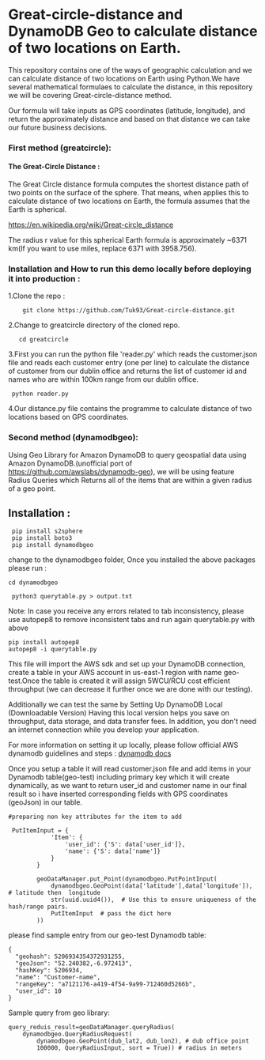 #  Great-circle-distance and DynamoDB Geo to calculate distance of two locations on Earth.

This repository contains one of the ways of geographic calculation and we can calculate distance of two locations on Earth using Python.We have several mathematical formulaes to calculate the distance, in this repository we will be covering Great-circle-distance method.

Our formula will take inputs as GPS coordinates (latitude, longitude), and return the approximately distance and based on that distance we can take our future business decisions.

### First method (greatcircle):

#### The Great-Circle Distance :

The Great Circle distance formula computes the shortest distance path of two points on the surface of the sphere. That means, when applies this to calculate distance of two locations on Earth, the formula assumes that the Earth is spherical.

https://en.wikipedia.org/wiki/Great-circle_distance

The radius r value for this spherical Earth formula is approximately ~6371 km(If you want to use miles, replace 6371 with 3958.756).

### Installation and How to run this demo locally before deploying it into production :

1.Clone the repo :
```
    git clone https://github.com/Tuk93/Great-circle-distance.git
```
2.Change to greatcircle directory of the cloned repo.

```
   cd greatcircle
```

3.First you can run the python file 'reader.py' which reads the customer.json file and reads each customer entry (one per line) to calculate the distance of customer from our dublin office and returns the list of customer id and names who are within 100km range from our dublin office.
```
 python reader.py
```
4.Our distance.py file contains the programme to calculate distance of two locations based on GPS coordinates.


### Second method (dynamodbgeo):

Using Geo Library for Amazon DynamoDB to query geospatial data using Amazon DynamoDB.(unofficial port of https://github.com/awslabs/dynamodb-geo), we will be using feature Radius Queries which Returns all of the items that are within a given radius of a geo point.

## Installation :
```
 pip install s2sphere
 pip install boto3
 pip install dynamodbgeo
```
change to the dynamodbgeo folder, Once you installed the above packages please run :

```
cd dynamodbgeo
```
```
 python3 querytable.py > output.txt
```

Note: In case you receive any errors related to tab inconsistency, please use autopep8 to remove inconsistent tabs and run again querytable.py with above
```
pip install autopep8
autopep8 -i querytable.py
```
This file will import the AWS sdk and set up your DynamoDB connection, create a table in your AWS account in us-east-1 region with name geo-test.Once the table is created it will assign 5WCU/RCU cost efficient throughput (we can decrease it further once we are done with our testing).

Additionally we can test the same by Setting Up DynamoDB Local (Downloadable Version) Having this local version helps you save on throughput, data storage, and data transfer fees. In addition, you don't need an internet connection while you develop your application. 

For more information on setting it up locally, please follow official AWS dynamodb guidelines and steps : [dynamodb docs](https://docs.aws.amazon.com/amazondynamodb/latest/developerguide/DynamoDBLocal.DownloadingAndRunning.html)

Once you setup a table it will read customer.json file and add items in your Dynamodb table(geo-test) including primary key which it will create dynamically, as we want to return user_id and customer name in our final result so i have inserted corresponding fields with GPS coordinates (geoJson) in our table.


```
#preparing non key attributes for the item to add

 PutItemInput = {
            'Item': {
                'user_id': {'S': data['user_id']},
                'name': {'S': data['name']}
            }
        }
        
        geoDataManager.put_Point(dynamodbgeo.PutPointInput(
            dynamodbgeo.GeoPoint(data['latitude'],data['longitude']),  # latitude then  longitude
            str(uuid.uuid4()),  # Use this to ensure uniqueness of the hash/range pairs.
            PutItemInput  # pass the dict here
        ))

```

please find sample entry from our geo-test Dynamodb table:
```
{
  "geohash": 5206934354372931255,
  "geoJson": "52.240382,-6.972413",
  "hashKey": 5206934,
  "name": "Customer-name",
  "rangeKey": "a7121176-a419-4f54-9a99-712460d5266b",
  "user_id": 10
}
```
Sample query from geo library:
```
query_reduis_result=geoDataManager.queryRadius(
    dynamodbgeo.QueryRadiusRequest(
        dynamodbgeo.GeoPoint(dub_lat2, dub_lon2), # dub office point
        100000, QueryRadiusInput, sort = True)) # radius in meters
```

